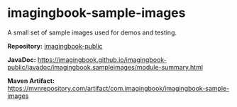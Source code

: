 # imagingbook-sample-images

A small set of sample images used for demos and testing.

**Repository:** [imagingbook-public](https://github.com/imagingbook/imagingbook-public)

**JavaDoc:** https://imagingbook.github.io/imagingbook-public/javadoc/imagingbook.sampleimages/module-summary.html

**Maven Artifact:** https://mvnrepository.com/artifact/com.imagingbook/imagingbook-sample-images
